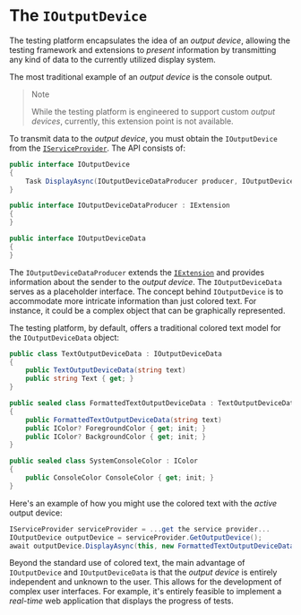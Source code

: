 # The `IOutputDevice`

The testing platform encapsulates the idea of an *output device*, allowing the testing framework and extensions to *present* information by transmitting any kind of data to the currently utilized display system.

The most traditional example of an *output device* is the console output.

>> [!NOTE]
>> While the testing platform is engineered to support custom *output devices*, currently, this extension point is not available.

To transmit data to the *output device*, you must obtain the `IOutputDevice` from the [`IServiceProvider`](iserviceprovider.md).
The API consists of:

```cs
public interface IOutputDevice
{
    Task DisplayAsync(IOutputDeviceDataProducer producer, IOutputDeviceData data);
}

public interface IOutputDeviceDataProducer : IExtension
{
}

public interface IOutputDeviceData
{
}
```

The `IOutputDeviceDataProducer` extends the [`IExtension`](iextension.md) and provides information about the sender to the *output device*.
The `IOutputDeviceData` serves as a placeholder interface. The concept behind `IOutputDevice` is to accommodate more intricate information than just colored text. For instance, it could be a complex object that can be graphically represented.

The testing platform, by default, offers a traditional colored text model for the `IOutputDeviceData` object:

```cs
public class TextOutputDeviceData : IOutputDeviceData
{
    public TextOutputDeviceData(string text)
    public string Text { get; }
}

public sealed class FormattedTextOutputDeviceData : TextOutputDeviceData
{
    public FormattedTextOutputDeviceData(string text)
    public IColor? ForegroundColor { get; init; }
    public IColor? BackgroundColor { get; init; }
}

public sealed class SystemConsoleColor : IColor
{
    public ConsoleColor ConsoleColor { get; init; }
}
```

Here's an example of how you might use the colored text with the *active* output device:

```cs
IServiceProvider serviceProvider = ...get the service provider...
IOutputDevice outputDevice = serviceProvider.GetOutputDevice();
await outputDevice.DisplayAsync(this, new FormattedTextOutputDeviceData($"TestingFramework version '{Version}' running tests with parallelism of {_dopValue}") { ForegroundColor = new SystemConsoleColor() { ConsoleColor = ConsoleColor.Green } });
```

Beyond the standard use of colored text, the main advantage of `IOutputDevice` and `IOutputDeviceData` is that the *output device* is entirely independent and unknown to the user. This allows for the development of complex user interfaces. For example, it's entirely feasible to implement a *real-time* web application that displays the progress of tests.
